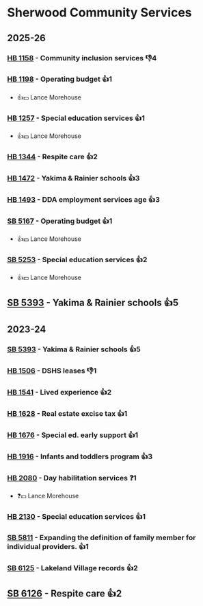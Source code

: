 # Sherwood Community Services
## 2025-26

### [HB 1158](/bill/2025-26/hb/1158/) - Community inclusion services  👎4 

### [HB 1198](/bill/2025-26/hb/1198/) - Operating budget 👍1  
* 👍💵 Lance Morehouse

### [HB 1257](/bill/2025-26/hb/1257/) - Special education services 👍1  
* 👍💵 Lance Morehouse

### [HB 1344](/bill/2025-26/hb/1344/) - Respite care 👍2  

### [HB 1472](/bill/2025-26/hb/1472/) - Yakima & Rainier schools 👍3  

### [HB 1493](/bill/2025-26/hb/1493/) - DDA employment services age 👍3  

### [SB 5167](/bill/2025-26/sb/5167/) - Operating budget 👍1  
* 👍💵 Lance Morehouse

### [SB 5253](/bill/2025-26/sb/5253/) - Special education services 👍2  
* 👍💵 Lance Morehouse

## [SB 5393](/bill/2025-26/sb/5393/) - Yakima & Rainier schools 👍5  

## 2023-24

### [SB 5393](/bill/2023-24/sb/5393/) - Yakima & Rainier schools 👍5  

### [HB 1506](/bill/2023-24/hb/1506/) - DSHS leases  👎1 

### [HB 1541](/bill/2023-24/hb/1541/) - Lived experience 👍2  

### [HB 1628](/bill/2023-24/hb/1628/) - Real estate excise tax 👍1  

### [HB 1676](/bill/2023-24/hb/1676/) - Special ed. early support 👍1  

### [HB 1916](/bill/2023-24/hb/1916/) - Infants and toddlers program 👍3  

### [HB 2080](/bill/2023-24/hb/2080/) - Day habilitation services   ❓1
* ❓💵 Lance Morehouse

### [HB 2130](/bill/2023-24/hb/2130/) - Special education services 👍1  

### [SB 5811](/bill/2023-24/sb/5811/) - Expanding the definition of family member for individual providers. 👍1  

### [SB 6125](/bill/2023-24/sb/6125/) - Lakeland Village records 👍2  

## [SB 6126](/bill/2023-24/sb/6126/) - Respite care 👍2  
